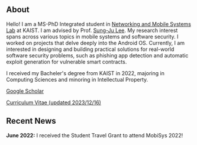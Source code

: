 ## About

Hello! I am a MS-PhD Integrated student in [Networking and Mobile Systems Lab](https://nmsl.kaist.ac.kr/) at KAIST. I am advised by Prof. [Sung-Ju Lee](https://sites.google.com/site/wewantsj/). My research interest spans across various topics in mobile systems and software security. I worked on projects that delve deeply into the Android OS. 
Currently, I am interested in designing and building practical solutions for real-world software security problems, such as phishing app detection and automatic exploit generation for vulnerable smart contracts.

I received my Bacheler's degree from KAIST in 2022, majoring in Computing Sciences and minoring in Intellectual Property.

[Google Scholar](https://scholar.google.com/citations?user=yYXNUhIAAAAJ&hl=en&oi=ao)

[Curriculum Vitae (updated 2023/12/16)](/files/SujinHan_CV_231216.pdf)

## Recent News

**June 2022:** I received the Student Travel Grant to attend MobiSys 2022!




